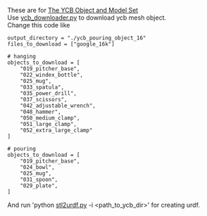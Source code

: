 These are for [The YCB Object and Model Set](http://ycb-benchmarks.s3-website-us-east-1.amazonaws.com/)  
Use [ycb_downloader.py](http://ycb-benchmarks.s3-website-us-east-1.amazonaws.com/scripts_to_publish/ycb_downloader.py) to download ycb mesh object.  
Change this code like
```
output_directory = "./ycb_pouring_object_16"
files_to_download = ["google_16k"]

# hanging
objects_to_download = [
    "019_pitcher_base",
    "022_windex_bottle",
    "025_mug",
    "033_spatula",
    "035_power_drill",
    "037_scissors",
    "042_adjustable_wrench",
    "048_hammer",
    "050_medium_clamp",
    "051_large_clamp",
    "052_extra_large_clamp"
]

# pouring
objects_to_download = [
    "019_pitcher_base",
    "024_bowl",
    "025_mug",
    "031_spoon",
    "029_plate",
]
```

And run 'python [stl2urdf.py](./stl2urdf.py) -i <path_to_ycb_dir>' for creating urdf.
